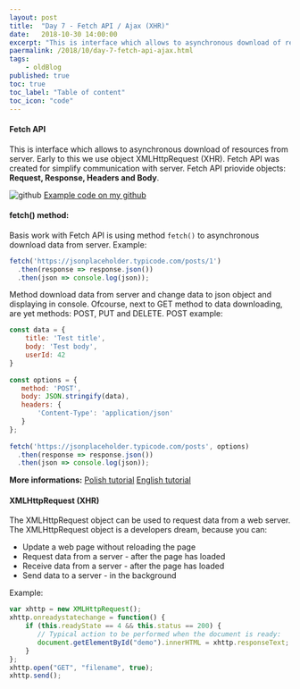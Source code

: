 ```yaml
---
layout: post
title:  "Day 7 - Fetch API / Ajax (XHR)"
date:   2018-10-30 14:00:00
excerpt: "This is interface which allows to asynchronous download of resources from server. Early to this we use object XMLHttpRequest (XHR). Fetch API was created for simplify communication with server. "
paermalink: /2018/10/day-7-fetch-api-ajax.html
tags:
    - oldBlog
published: true
toc: true
toc_label: "Table of content"
toc_icon: "code"
--- 
```


#### Fetch API
This is interface which allows to asynchronous download of resources from server. Early to this we use object XMLHttpRequest (XHR). Fetch API was created for simplify communication with server. 
Fetch API priovide objects: **Request, Response, Headers and Body**.

![github](/assets/posts/media/github.png) [Example code on my github](https://github.com/objectprogr/30dayschallenge/tree/day7FetchAPI)

#### fetch() method:
Basis work with Fetch API is using method `fetch()` to asynchronous download data from server.
Example:

```javascript
fetch('https://jsonplaceholder.typicode.com/posts/1')
  .then(response => response.json())
  .then(json => console.log(json));
```

Method download data from server and change data to json object and displaying in console.
Ofcourse, next to GET method to data downloading, are yet methods: POST, PUT and DELETE.
POST example:

```javascript
const data = {
    title: 'Test title',
    body: 'Test body',
    userId: 42
}
 
const options = {
   method: 'POST',
   body: JSON.stringify(data),
   headers: {
       'Content-Type': 'application/json'
   }
};
 
fetch('https://jsonplaceholder.typicode.com/posts', options)
  .then(response => response.json())
  .then(json => console.log(json));
```

**More informations:**
[Polish tutorial](https://devenv.pl/fetch-api/)
[English tutorial](https://scotch.io/tutorials/how-to-use-the-javascript-fetch-api-to-get-data)

#### XMLHttpRequest (XHR)
The XMLHttpRequest object can be used to request data from a web server.
The XMLHttpRequest object is a developers dream, because you can:

- Update a web page without reloading the page
- Request data from a server - after the page has loaded
- Receive data from a server  - after the page has loaded
- Send data to a server - in the background

Example:

```javascript
var xhttp = new XMLHttpRequest();
xhttp.onreadystatechange = function() {
    if (this.readyState == 4 && this.status == 200) {
       // Typical action to be performed when the document is ready:
       document.getElementById("demo").innerHTML = xhttp.responseText;
    }
};
xhttp.open("GET", "filename", true);
xhttp.send();
```

